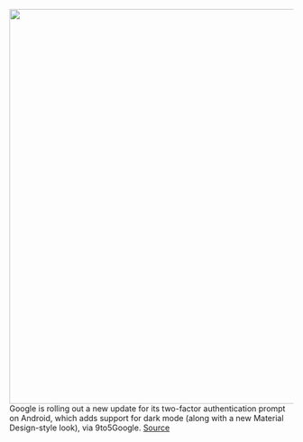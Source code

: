 <img src='https://cdn.vox-cdn.com/thumbor/AahdPlzwvjRZGh1WjS1ND_Mkub0=/0x0:2040x1360/1200x800/filters:focal(857x517:1183x843)/cdn.vox-cdn.com/uploads/chorus_image/image/68820539/acastro_180427_1777_0001.0.jpg' width='700px' /><br/>
Google is rolling out a new update for its two-factor authentication prompt on Android, which adds support for dark mode (along with a new Material Design-style look), via 9to5Google.
<a href='https://www.theverge.com/2021/2/15/22283947/google-two-factor-authentication-prompt-android-dark-mode'> Source <a/>